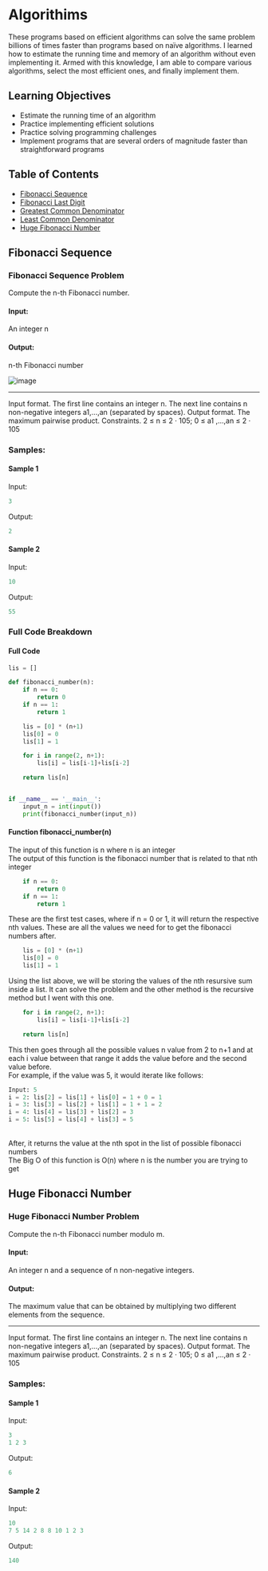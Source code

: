 # Algorithims

These programs based on efficient algorithms can solve the same problem billions of times faster than programs based on naïve algorithms. I learned how to estimate the running time and memory of an algorithm without even implementing it. Armed with this knowledge, I am able to compare various algorithms, select the most efficient ones, and finally implement them.

## Learning Objectives
- Estimate the running time of an algorithm
- Practice implementing efficient solutions
- Practice solving programming challenges
- Implement programs that are several orders of magnitude faster than straightforward programs

## Table of Contents
- [Fibonacci Sequence](#fibonacci-sequence)
- [Fibonacci Last Digit](#fibonacci-last-digit)
- [Greatest Common Denominator](#greatest-common-denominator)
- [Least Common Denominator](#least-common-deonominator)
- [Huge Fibonacci Number](#Huge-Fibonacci-Number)

## Fibonacci Sequence
### Fibonacci Sequence Problem
Compute the n-th Fibonacci number.
#### Input: 
An integer n
#### Output: 
n-th Fibonacci number

![image](https://github.com/user-attachments/assets/1d62e443-a811-493b-b531-f7c519ea47f1)


---


Input format. The first line contains an integer n. The next line contains n non-negative integers a1,...,an (separated by spaces).
Output format. The maximum pairwise product.
Constraints. 2 ≤ n ≤ 2 · 105; 0 ≤ a1 ,...,an ≤ 2 · 105

### Samples:
#### Sample 1
Input:
```python
3
```

Output:
```python
2
```

#### Sample 2
Input:
```python
10
```

Output:
```python
55
```

### Full Code Breakdown
#### Full Code
```python
lis = []

def fibonacci_number(n):
    if n == 0:
        return 0
    if n == 1:
        return 1

    lis = [0] * (n+1)
    lis[0] = 0
    lis[1] = 1

    for i in range(2, n+1):
        lis[i] = lis[i-1]+lis[i-2]

    return lis[n]


if __name__ == '__main__':
    input_n = int(input())
    print(fibonacci_number(input_n))
```

#### Function fibonacci_number(n)
The input of this function is n where n is an integer <br>
The output of this function is the fibonacci number that is related to that nth integer
```python
    if n == 0:
        return 0
    if n == 1:
        return 1
```
These are the first test cases, where if n = 0 or 1, it will return the respective nth values. These are all the values we need for to get the fibonacci numbers after.
```python
    lis = [0] * (n+1)
    lis[0] = 0
    lis[1] = 1
```
Using the list above, we will be storing the values of the nth resursive sum inside a list. It can solve the problem and the other method is the recursive method but I went with this one. 
```python
    for i in range(2, n+1):
        lis[i] = lis[i-1]+lis[i-2]

    return lis[n]
```
This then goes through all the possible values n value from 2 to n+1 and at each i value between that range it adds the value before and the second value before. 
<br>
For example, if the value was 5, it would iterate like follows:
```python
Input: 5
i = 2: lis[2] = lis[1] + lis[0] = 1 + 0 = 1
i = 3: lis[3] = lis[2] + lis[1] = 1 + 1 = 2
i = 4: lis[4] = lis[3] + lis[2] = 3
i = 5: lis[5] = lis[4] + lis[3] = 5
```
<br>
After, it returns the value at the nth spot in the list of possible fibonacci numbers
<br>
The Big O of this function is O(n) where n is the number you are trying to get

## Huge Fibonacci Number
### Huge Fibonacci Number Problem
Compute the n-th Fibonacci number modulo m.
#### Input: 
An integer n and a sequence of n non-negative integers.
#### Output: 
The maximum value that can be obtained by multiplying two different elements from the sequence.

---


Input format. The first line contains an integer n. The next line contains n non-negative integers a1,...,an (separated by spaces).
Output format. The maximum pairwise product.
Constraints. 2 ≤ n ≤ 2 · 105; 0 ≤ a1 ,...,an ≤ 2 · 105

### Samples:
#### Sample 1
Input:
```python
3
1 2 3
```

Output:
```python
6
```

#### Sample 2
Input:
```python
10
7 5 14 2 8 8 10 1 2 3
```

Output:
```python
140
```
